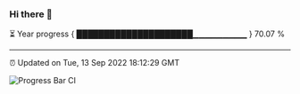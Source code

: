 ### Hi there 👋

⏳ Year progress { █████████████████████▁▁▁▁▁▁▁▁▁ } 70.07 %

---

⏰ Updated on Tue, 13 Sep 2022 18:12:29 GMT

![Progress Bar CI](https://github.com/Shyam-Makwana/GitHub-Actions-Demo/workflows/Progress%20Bar%20CI/badge.svg)
